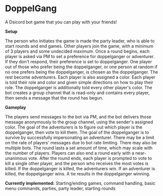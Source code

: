 # DoppelGang

A Dsicord bot game that you can play with your friends!

**Setup**

The person who initiates the game is made the party leader, who is able to start rounds and end games. Other players join the game, with a minimum of 3 players and some undecided maximum. 
Once a round begins, each player is asked via PM to set a preference for doppelganger or adventurer. If they don't respond, their preference is set to doppelganger.
One player out of those who prefer being the doppelganger, or one person at random if no one prefers being the doppelganger, is chosen as the doppelganger. The rest become adventurers. Each player is also assigned a color. 
Each player is told their role and color and given simple directions on how to play their role. The doppelganger is additionally told every other player's color.
The bot creates a group channel that is read-only and contains every player, then sends a message that the round has begun.

**Gameplay**

The players send messages to the bot via PM, and the bot delivers those message anonymously to the group channel, using the sender's assigned color.
The goal of the adventurers is to figure out which player is the doppelganger, then vote to kill them. The goal of the doppelganger is to survive by successfully impersonating an adventurer.
There may be a limit on the rate of players' messages due to bot rate limiting. There may also be multiple bots.
The round lasts a set amount of time, which may scale with the number of players. Players can also end a round early with a near-unanimous vote.
After the round ends, each player is prompted to vote to kill a single other player, and the person who receives the most votes is killed. If the doppelganger is killed, the adventurers win. If an adventurer is killed, the doppelganger wins. A tie results in the doppelganger winning.

**Currently implemented:** Starting/ending games, command handling, basic menu commands, parties, party leader, starting rounds